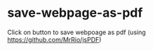 # save-webpage-as-pdf
Click on button to save webpoage as pdf (using https://github.com/MrRio/jsPDF)

